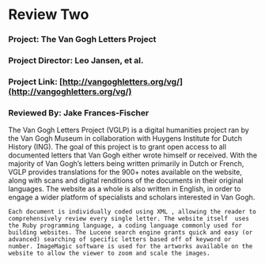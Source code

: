 # Review Two 

### Project: The Van Gogh Letters Project

### Project Director: Leo Jansen, et al.

### Project Link: [http://vangoghletters.org/vg/](http://vangoghletters.org/vg/) 

### Reviewed By: Jake Frances-Fischer

  The Van Gogh Letters Project (VGLP) is a digital humanities project ran by the Van Gogh Museum in collaboration with Huygens Institute for Dutch History (ING). The goal of this project is to grant open access to all documented letters that Van Gogh either wrote himself or received. With the majority of Van Gogh’s letters being written primarily in Dutch or French, VGLP provides translations for the 900+ notes available on the website, along with scans and digital renditions of the documents in their original languages. The website as a whole is also written in English, in order to engage a wider platform of specialists and scholars interested in Van Gogh. 

	Each document is individually coded using XML , allowing the reader to comprehensively review every single letter. The website itself  uses the Ruby programming language, a coding language commonly used for building websites. The Lucene search engine grants quick and easy (or advanced) searching of specific letters based off of keyword or number. ImageMagic software is used for the artworks available on the website to allow the viewer to zoom and scale the images. 
